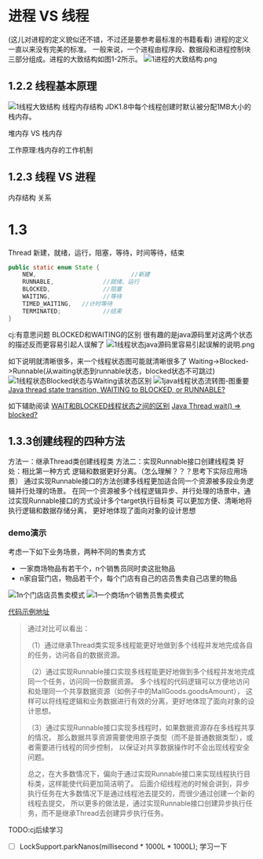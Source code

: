 # 进程 VS 线程

(这儿对进程的定义貌似还不错，不过还是要参考最标准的书籍看看)
进程的定义一直以来没有完美的标准。 一般来说，一个进程由程序段、数据段和进程控制块三部分组成。进程的大致结构如图1-2所示。
![1进程的大致结构.png](img/1进程的大致结构.png)

## 1.2.2 线程基本原理

![1线程大致结构](img/1线程大致结构.png)
线程内存结构 JDK1.8中每个线程创建时默认被分配1MB大小的栈内存。

堆内存 VS 栈内存

工作原理:栈内存的工作机制

## 1.2.3 线程 VS 进程

内存结构 关系

# 1.3

Thread 新建，就绪，运行，阻塞，等待，时间等待，结束

```java
public static enum State {
    NEW,                           //新建
    RUNNABLE,              //就绪、运行
    BLOCKED,               //阻塞
    WAITING,               //等待
    TIMED_WAITING,   //计时等待
    TERMINATED;            //结束
}
```

cj:有意思问题 BLOCKED和WAITING的区别 很有趣的是java源码里对这两个状态的描述反而更容易引起人误解了
![1线程状态java源码里容易引起误解的说明.png](img/1线程状态java源码里容易引起误解的说明.png)

如下说明就清晰很多，来一个线程状态图可能就清晰很多了 Waiting->Blocked->Runnable(从waiting状态到runnable状态，blocked状态不可跳过)
![1线程状态Blocked状态与Waiting该状态区别](img/1线程状态Blocked状态与Waiting该状态区别.png)
![1java线程状态流转图-图重要](img/1java线程状态流转图-图重要.png)
[Java thread state transition, WAITING to BLOCKED, or RUNNABLE?](https://stackoverflow.com/questions/28378592/java-thread-state-transition-waiting-to-blocked-or-runnable)

如下辅助阅读
[WAIT和BLOCKED线程状态之间的区别](https://qastack.cn/programming/15680422/difference-between-wait-and-blocked-thread-states)
[Java Thread wait() => blocked?](https://stackoverflow.com/questions/2534147/java-thread-wait-blocked)

## 1.3.3创建线程的四种方法

方法一：继承Thread类创建线程类 方法二：实现Runnable接口创建线程类 好处：相比第一种方式 逻辑和数据更好分离。（怎么理解？？？思考下实际应用场景）
通过实现Runnable接口的方法创建多线程更加适合同一个资源被多段业务逻辑并行处理的场景。 在同一个资源被多个线程逻辑异步、并行处理的场景中，通过实现Runnable接口的方式设计多个target执行目标类
可以更加方便、清晰地将执行逻辑和数据存储分离， 更好地体现了面向对象的设计思想

### demo演示

考虑一下如下业务场景，两种不同的售卖方式

* 一家商场物品有若干个，n个销售员同时卖这批物品
* n家自营门店，物品若干个，每个门店有自己的店员售卖自己店里的物品

![1n个门店店员售卖模式](img/1n个门店店员售卖模式.png)
![1一个商场n个销售员售卖模式](img/1一个商场n个销售员售卖模式.png)

[代码示例地址](https://github.com/chujun/javaddu/blob/master/src/main/java/com/jun/chu/java/javaHighConcurrencyCoreProgramming/concurrency/base/SalesDemo.java)


>通过对比可以看出：
> 
>（1）通过继承Thread类实现多线程能更好地做到多个线程并发地完成各自的任务，访问各自的数据资源。
> 
>（2）通过实现Runnable接口实现多线程能更好地做到多个线程并发地完成同一个任务，访问同一份数据资源。
>多个线程的代码逻辑可以方便地访问和处理同一个共享数据资源（如例子中的MallGoods.goodsAmount），
>这样可以将线程逻辑和业务数据进行有效的分离，更好地体现了面向对象的设计思想。
> 
>（3）通过实现Runnable接口实现多线程时，如果数据资源存在多线程共享的情况，
>那么数据共享资源需要使用原子类型（而不是普通数据类型），或者需要进行线程的同步控制，
>以保证对共享数据操作时不会出现线程安全问题。
> 
>总之，在大多数情况下，偏向于通过实现Runnable接口来实现线程执行目标类，这样能使代码更加简洁明了。
>后面介绍线程池的时候会讲到，异步执行任务在大多数情况下是通过线程池去提交的，而很少通过创建一个新的线程去提交，
>所以更多的做法是，通过实现Runnable接口创建异步执行任务，而不是继承Thread去创建异步执行任务。

TODO:cj后续学习
* [ ] LockSupport.parkNanos(millisecond * 1000L * 1000L); 学习一下


